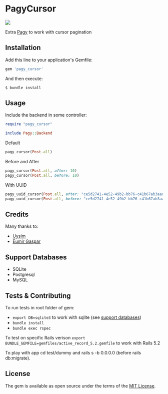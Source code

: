 
# PagyCursor
![](https://travis-ci.org/Uysim/pagy-cursor.svg?branch=master)

Extra [Pagy](https://github.com/ddnexus/pagy) to work with cursor pagination


## Installation

Add this line to your application's Gemfile:

```ruby
gem 'pagy_cursor'
```

And then execute:

    $ bundle install

## Usage

Include the backend in some controller:

```ruby
require "pagy_cursor"

include Pagy::Backend
```
Default

```ruby
pagy_cursor(Post.all)
```

Before and After

```ruby
pagy_cursor(Post.all, after: 10)
pagy_cursor(Post.all, before: 10)
```

With UUID

```ruby
pagy_uuid_cursor(Post.all, after: "ce5d2741-4e52-49b2-bb76-c41b67ab3aad")
pagy_uuid_cursor(Post.all, before: "ce5d2741-4e52-49b2-bb76-c41b67ab3aad")
```

## Credits

Many thanks to:

- [Uysim](https://github.com/Uysim)
- [Eumir Gaspar](https://github.com/corroded)

## Support Databases

- SQLite
- Postgresql
- MySQL

## Tests & Contributing

To run tests in root folder of gem:

- ```export DB=sqlite3``` to work with sqlite (see [support databases](#support-databases))
- ```bundle install```
- ```bundle exec rspec ```

To test on specific Rails verison
```export BUNDLE_GEMFILE=gemfiles/active_record_5.2.gemfile``` to work with Rails 5.2

To play with app cd test/dummy and rails s -b 0.0.0.0 (before rails db:migrate).


## License

The gem is available as open source under the terms of the [MIT License](https://opensource.org/licenses/MIT).
